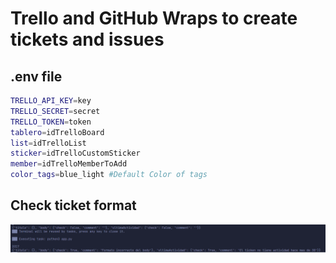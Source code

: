 # Trello and GitHub Wraps to create tickets and issues

## .env file

```bash
TRELLO_API_KEY=key
TRELLO_SECRET=secret
TRELLO_TOKEN=token
tablero=idTrelloBoard 
list=idTrelloList 
sticker=idTrelloCustomSticker
member=idTrelloMemberToAdd
color_tags=blue_light #Default Color of tags
```
## Check ticket format

![image](doc/images/checkformat.png)